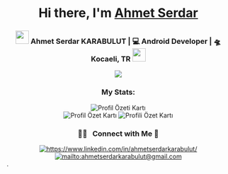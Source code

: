 <div align="center">
   <h1>Hi there, I'm <a href="https://ibrahimaydin.vercel.app">Ahmet Serdar</a></h1>
</div>

<div align="center">
   <h3>
   <img src="https://media.giphy.com/media/WUlplcMpOCEmTGBtBW/giphy.gif" width="30">  
   Ahmet Serdar KARABULUT | 💻 Android Developer | 🛸 Kocaeli, TR  <img src="https://media.giphy.com/media/WUlplcMpOCEmTGBtBW/giphy.gif" width="30">
   </h3>
   <div>
   <img src="https://wakatime.com/badge/user/477106b8-7784-438a-b1c9-bb2cc4fc052e.svg" />
   </div>
   <h3 align="center">My Stats:</h3>
   <div align="center">
      <img src="http://github-profile-summary-cards.vercel.app/api/cards/profile-details?username=serdarrahmet&theme=ayu_mirage" alt="Profil Özeti Kartı">
   </div>
   <div align="center">
      <img src="http://github-profile-summary-cards.vercel.app/api/cards/stats?username=serdarrahmet&theme=ayu_mirage" alt="Profil Özet Kartı">
      <img src="http://github-profile-summary-cards.vercel.app/api/cards/most-commit-language?username=serdarrahmet&theme=ayu_mirage" alt="Profili Özet Kartı">
   </div>
   
   
   ### 🤝🏻 &nbsp; Connect with Me 🤝

   <a href="https://www.linkedin.com/in/ahmetserdarkarabulut/" target="_blank">
      <img src="https://img.shields.io/badge/%20-linkedin-0072b1" alt="https://www.linkedin.com/in/ahmetserdarkarabulut/">
   </a>
   <a href="mailto:ahmetserdarkarabulut@gmail.com" target="_blank">
      <img src="https://img.shields.io/badge/%20-gmail-B23121" alt="mailto:ahmetserdarkarabulut@gmail.com">
   </a>
</div>
.
